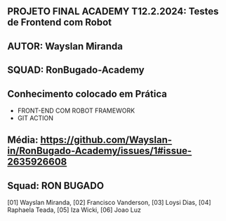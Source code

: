 ## PROJETO FINAL ACADEMY T12.2.2024: Testes de Frontend com Robot
## AUTOR: Wayslan Miranda
## SQUAD: RonBugado-Academy
## Conhecimento colocado em Prática
- FRONT-END COM ROBOT FRAMEWORK
- GIT ACTION
## Média: https://github.com/Wayslan-in/RonBugado-Academy/issues/1#issue-2635926608
## Squad: RON BUGADO
[01] Wayslan Miranda, 
[02] Francisco Vanderson, 
[03] Loysi Dias, 
[04] Raphaela Teada, 
[05] Iza Wicki, 
[06] Joao Luz

  
